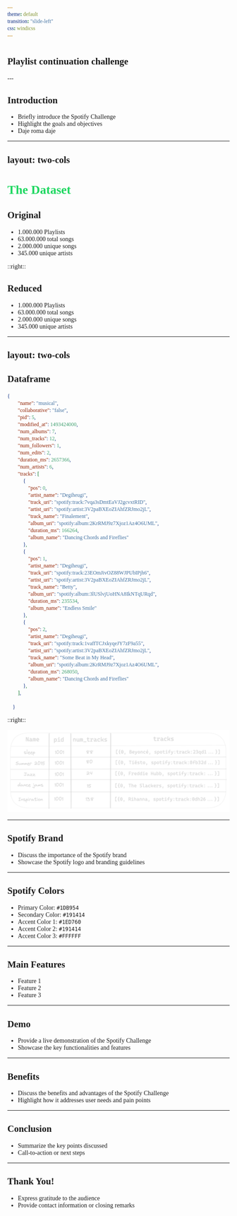 ```yaml
---
theme: default
transition: "slide-left"
css: windicss
---
```


<style>
    @font-face {
    font-family: Gotham;
    src: url(./fonts/Spotify-Font/GothamMedium.ttf);
    }
    *{
        font-family: "Gotham";
    }
    h1{
        color: #1ED760;
    }
</style>

# <logos-spotify class="w-2xl pr-120"/>

## Playlist continuation challenge

---​

## Introduction

-   Briefly introduce the Spotify Challenge
-   Highlight the goals and objectives
-   Daje roma daje



---
layout: two-cols
---
# The Dataset


## Original

-   1.000.000 Playlists
-   63.000.000 total songs
-   2.000.000 unique songs
-   345.000 unique artists

::right::

## Reduced  

-   1.000.000 Playlists
-   63.000.000 total songs
-   2.000.000 unique songs
-   345.000 unique artists

---
layout: two-cols
---

<style>
.slidev-code-wrapper::-webkit-scrollbar{
    display: none !important;
  }
</style>

## Dataframe

```json {2-11|12-22|23-32|33-42}{maxHeight:'450px'}
{
        "name": "musical",
        "collaborative": "false",
        "pid": 5,
        "modified_at": 1493424000,
        "num_albums": 7,
        "num_tracks": 12,
        "num_followers": 1,
        "num_edits": 2,
        "duration_ms": 2657366,
        "num_artists": 6,
        "tracks": [
            {
                "pos": 0,
                "artist_name": "Degiheugi",
                "track_uri": "spotify:track:7vqa3sDmtEaVJ2gcvxtRID",
                "artist_uri": "spotify:artist:3V2paBXEoZIAhfZRJmo2jL",
                "track_name": "Finalement",
                "album_uri": "spotify:album:2KrRMJ9z7Xjoz1Az4O6UML",
                "duration_ms": 166264,
                "album_name": "Dancing Chords and Fireflies"
            },
            {
                "pos": 1,
                "artist_name": "Degiheugi",
                "track_uri": "spotify:track:23EOmJivOZ88WJPUbIPjh6",
                "artist_uri": "spotify:artist:3V2paBXEoZIAhfZRJmo2jL",
                "track_name": "Betty",
                "album_uri": "spotify:album:3lUSlvjUoHNA8IkNTqURqd",
                "duration_ms": 235534,
                "album_name": "Endless Smile"
            },
            {
                "pos": 2,
                "artist_name": "Degiheugi",
                "track_uri": "spotify:track:1vaffTCJxkyqeJY7zF9a55",
                "artist_uri": "spotify:artist:3V2paBXEoZIAhfZRJmo2jL",
                "track_name": "Some Beat in My Head",
                "album_uri": "spotify:album:2KrRMJ9z7Xjoz1Az4O6UML",
                "duration_ms": 268050,
                "album_name": "Dancing Chords and Fireflies"
            },
        ],

    }
```
::right::

<v-click>
<div class="h-md flex items-center ">
<img src="/images/songs_df.png">
</div>
</v-click>

---

## Spotify Brand

-   Discuss the importance of the Spotify brand
-   Showcase the Spotify logo and branding guidelines

---

## Spotify Colors

-   Primary Color: `#1DB954`
-   Secondary Color: `#191414`
-   Accent Color 1: `#1ED760`
-   Accent Color 2: `#191414`
-   Accent Color 3: `#FFFFFF`

---

## Main Features

-   Feature 1
-   Feature 2
-   Feature 3

---

## Demo

-   Provide a live demonstration of the Spotify Challenge
-   Showcase the key functionalities and features

---

## Benefits

-   Discuss the benefits and advantages of the Spotify Challenge
-   Highlight how it addresses user needs and pain points

---

## Conclusion

-   Summarize the key points discussed
-   Call-to-action or next steps

---

## Thank You!

-   Express gratitude to the audience
-   Provide contact information or closing remarks
